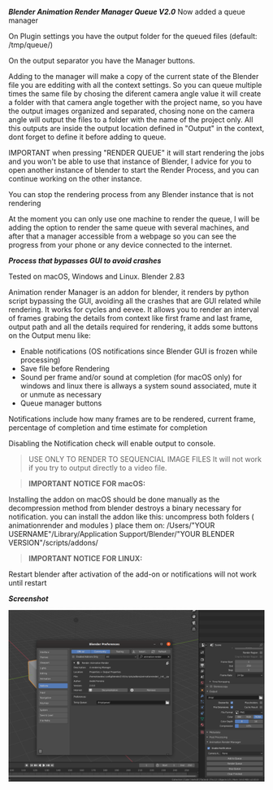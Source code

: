 ***Blender Animation Render Manager Queue V2.0***
Now added a queue manager

On Plugin settings you have the output folder for the queued files (default: /tmp/queue/)

On the output separator you have the Manager buttons.

Adding to the manager will make a copy of the current state of the Blender file you are edditing with all the context settings.
So you can queue multiple times the same file by chosing the diferent camera angle value it will create a folder with that camera angle together with the project name, so you have the output images organized and separated, chosing none on the camera angle will output the files to a folder with the name of the project only. All this outputs are inside the output location defined in "Output" in the context, dont forget to define it before adding to queue.

IMPORTANT
when pressing "RENDER QUEUE" it will start rendering the jobs and you won't be able to use that instance of Blender,
I advice for you to open another instance of blender to start the Render Process, and you can continue working on the other instance.

You can stop the rendering process from any Blender instance that is not rendering

At the moment you can only use one machine to render the queue, I will be adding the option to render the same queue with several machines, and after that a manager accessible from a webpage so you can see the progress from your phone or any device connected to the internet.

***Process that bypasses GUI to avoid crashes***

Tested on macOS, Windows and Linux. Blender 2.83

Animation render Manager is an addon for blender, it renders by python script bypassing the GUI, avoiding all the crashes that are GUI related while rendering. It works for cycles and eevee. It allows you to render an interval of frames grabing the details from context like first frame and last frame, output path and all the details required for rendering, it adds some buttons on the Output menu like:
- Enable notifications (OS notifications since Blender GUI is frozen while processing)
- Save file before Rendering
- Sound per frame and/or sound at completion (for macOS only) for windows and linux there is allways a system sound associated, mute it or unmute as necessary
- Queue manager buttons

Notifications include how many frames are to be rendered, current frame, percentage of completion and time estimate for completion

Disabling the Notification check will enable output to console.

>USE ONLY TO RENDER TO SEQUENCIAL IMAGE FILES
It will not work if you try to output directly to a video file.

>**IMPORTANT NOTICE FOR macOS:**

Installing the addon on macOS should be done manually as the decompression method from blender destroys a binary necessary for notification.
you can install the addon like this:
uncompress both folders ( animationrender and modules )
place them on:
/Users/"YOUR USERNAME"/Library/Application Support/Blender/"YOUR BLENDER VERSION"/scripts/addons/

>**IMPORTANT NOTICE FOR LINUX:**

Restart blender after activation of the add-on or notifications will not work until restart

***Screenshot***

![](https://raw.githubusercontent.com/thebadking/animationrender/master/screenshots/Animation_render_manager.png)

